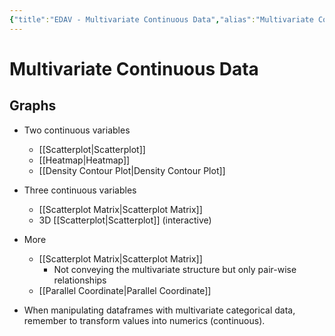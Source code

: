 ```yaml
---
{"title":"EDAV - Multivariate Continuous Data","alias":"Multivariate Continuous Data","type":"note","created":"2022-10-13T02:31:53","modified":"2022-10-21T15:31:17","dg-publish":true,"sup":[["EDAV","edav"]],"state":"done","permalink":"/edav-multivariate-continuous-data/","dgPassFrontmatter":true,"updated":"2022-10-21T15:31:17"}
---
```



# Multivariate Continuous Data

## Graphs

- Two continuous variables
    - [[Scatterplot\|Scatterplot]]
    - [[Heatmap\|Heatmap]]
    - [[Density Contour Plot\|Density Contour Plot]]
- Three continuous variables
    - [[Scatterplot Matrix\|Scatterplot Matrix]]
    - 3D [[Scatterplot\|Scatterplot]] (interactive)
- More
    - [[Scatterplot Matrix\|Scatterplot Matrix]]
        - Not conveying the multivariate structure but only pair-wise relationships
    - [[Parallel Coordinate\|Parallel Coordinate]]

- <span class="alt-check alt-check-tip">When manipulating dataframes with multivariate categorical data, remember to transform values into numerics (continuous).</span>
